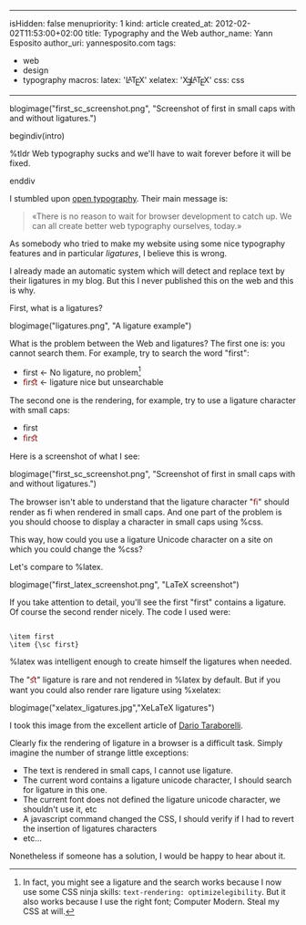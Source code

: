 -----
isHidden:       false
menupriority:   1
kind:           article
created_at:     2012-02-02T11:53:00+02:00
title: Typography and the Web
author_name: Yann Esposito
author_uri: yannesposito.com
tags:
  - web
  - design
  - typography
macros:
 latex: '<span style="text-transform: uppercase">L<sup style="vertical-align: 0.15em; margin-left: -0.36em; margin-right: -0.15em; font-size: .85em">a</sup>T<sub style="vertical-align: -0.5ex; margin-left: -0.1667em; margin-right: -0.125em; font-size: 1em">e</sub>X</span>'
 xelatex: '<span style="text-transform: uppercase">X<sub style="vertical-align: -0.5ex; margin-left: -0.1667em; margin-right: -0.125em; font-size: 1em">&#x018E;</sub>L<sup style="vertical-align: 0.15em; margin-left: -0.36em; margin-right: -0.15em; font-size: .85em">a</sup>T<sub style="vertical-align: -0.5ex; margin-left: -0.1667em; margin-right: -0.125em; font-size: 1em">e</sub>X</span>'
 css: <span class="sc">css</span>

-----
blogimage("first_sc_screenshot.png", "Screenshot of first in small caps with and without ligatures.")

begindiv(intro)

%tldr Web typography sucks and we'll have to wait forever before it will be fixed.


enddiv

I stumbled upon [open typography](http://opentypography.org/). Their main message is:

> «There is no reason to wait for browser development to catch up.
> We can all create better web typography ourselves, today.»


As somebody who tried to make my website using some nice typography features and in particular _ligatures_, I believe this is wrong.

I already made an automatic system which will detect and replace text by their ligatures in my blog. But this I never published this on the web and this is why.

First, what is a ligatures?

blogimage("ligatures.png", "A ligature example")

What is the problem between the Web and ligatures?
The first one is: you cannot search them. For example, try to search the word "first":

- first ← No ligature, no problem[^1]
- <span style="color: #800">ﬁ</span>r<span style="color: #800">ﬆ </span> ← ligature nice but unsearchable

[^1]: In fact, you might see a ligature and the search works because I now use some CSS ninja skills: `text-rendering: optimizelegibility`. But it also works because I use the right font; Computer Modern. Steal my CSS at will.

The second one is the rendering, for example, try to use a ligature character with small caps:

- <sc>first</sc>
- <sc><span style="color:#800">ﬁ</span>r<span style="color:#800">ﬆ</span></sc>

Here is a screenshot of what I see:

blogimage("first_sc_screenshot.png", "Screenshot of first in small caps with and without ligatures.")

The browser isn't able to understand that the ligature character "<span style="color:#800">ﬁ</span>" should render as <sc>fi</sc> when rendered in small caps. And one part of the problem is you should choose to display a character in small caps using %css.

This way, how could you use a ligature Unicode character on a site on which you could change the %css?

Let's compare to %latex.

blogimage("first_latex_screenshot.png", "LaTeX screenshot")

If you take attention to detail, you'll see the first "first" contains a ligature. Of course the second render nicely. The code I used were:

<code class="latex">
\item first
\item {\sc first}
</code>

%latex was intelligent enough to create himself the ligatures when needed.

The "<span style="color:#800">ﬆ</span>" ligature is rare and not rendered in %latex by default. But if you want you could also render rare ligature using %xelatex:

blogimage("xelatex_ligatures.jpg","XeLaTeX ligatures")

I took this image from the excellent article of [Dario Taraborelli](http://nitens.org/taraborelli/latex#rare).


Clearly fix the rendering of ligature in a browser is a difficult task.
Simply imagine the number of strange little exceptions:

- The text is rendered in small caps, I cannot use ligature.
- The current word contains a ligature unicode character, I should search for ligature in this one.
- The current font does not defined the ligature unicode character, we shouldn't use it, etc
- A javascript command changed the CSS, I should verify if I had to revert the insertion of ligatures characters
- etc...


Nonetheless if someone has a solution, I would be happy to hear about it.
